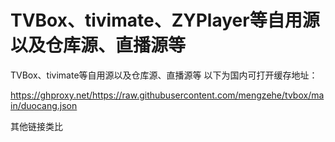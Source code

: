 # TVBox、tivimate、ZYPlayer等自用源以及仓库源、直播源等
TVBox、tivimate等自用源以及仓库源、直播源等
以下为国内可打开缓存地址：

https://ghproxy.net/https://raw.githubusercontent.com/mengzehe/tvbox/main/duocang.json

其他链接类比

